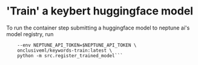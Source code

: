 # 'Train' a keybert huggingface model

To run the container step submitting a huggingface model to neptune ai's model registry, run

```docker run \
    --env NEPTUNE_API_TOKEN=$NEPTUNE_API_TOKEN \
    onclusiveml/keywords-train:latest \
    python -m src.register_trained_model```